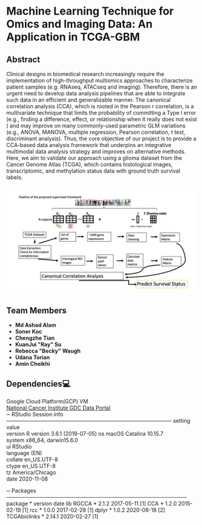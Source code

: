 # Machine Learning Technique for Omics and Imaging Data: An Application in TCGA-GBM
## Abstract  
Clinical designs in biomedical research increasingly require the implementation of high-throughput multiomics approaches to characterize patient samples (e.g. RNAseq, ATACseq and imaging). Therefore, there is an urgent need to develop data analysis pipelines that are able to integrate such data in an efficient and generalizable manner. The canonical correlation analysis (CCA), which is rooted in the Pearson r correlation, is a multivariate technique that limits the probability of committing a Type I error (e.g., finding a difference, effect, or relationship when it really does not exist ) and may improve on many commonly-used parametric GLM variations (e.g., ANOVA, MANOVA, multiple regression, Pearson correlation, t test, discriminant analysis). Thus, the core objective of our project is to provide a CCA-based data analysis framework that underpins an integrative multimodal data analysis strategy and improves on alternative methods. Here, we aim to validate our approach using a glioma dataset from the Cancer Genome Atlas (TCGA), which contains histological images, transcriptomic, and methylation status data with ground truth survival labels.

![alt text](https://github.com/STRIDES-Codes/Applying-machine-learning-techniques-to-omics-and-imaging-data-to-model-complex-traits/blob/main/Images/CSHL2020_readme_images_workflow.png?raw=true)

## Team Members  
- **Md Ashad Alam**
- **Soner Koc**
- **Chengzhe Tian**
- **KuanJui "Ray" Su**
- **Rebecca "Becky" Waugh**
- **Udana Torian**
- **Amin Cheikhi**


## Dependencies:computer:
Google Cloud Platform(GCP) VM  
[National Cancer Institute GDC Data Portal](https://portal.gdc.cancer.gov/)  
─ RStudio Session info ────────────────────────────────────────────
 setting  value                       
 version  R version 3.6.1 (2019-07-05)
 os       macOS Catalina 10.15.7      
 system   x86_64, darwin15.6.0        
 ui       RStudio                     
 language (EN)                        
 collate  en_US.UTF-8                 
 ctype    en_US.UTF-8                 
 tz       America/Chicago             
 date     2020-11-08                  

─ Packages ────────────────────────────────────────────────
 package              * version     date       lib
RGCCA                * 2.1.2       2017-05-11 [1]
CCA                  * 1.2.0       2015-02-19 [1]
rcc                  * 1.0.0       2017-02-28 [1]
dplyr                * 1.0.2       2020-08-18 [2]
TCGAbiolinks         * 2.14.1      2020-02-27 [1]